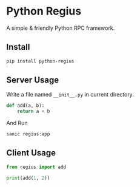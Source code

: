 # Python Regius

A simple & friendly Python RPC framework.

## Install

```bash
pip install python-regius
```

## Server Usage

Write a file named `__init__.py` in current directory.

```python
def add(a, b):
    return a + b
```

And Run

```bash
sanic regius:app
```

## Client Usage

```python
from regius import add

print(add(1, 2))
```
